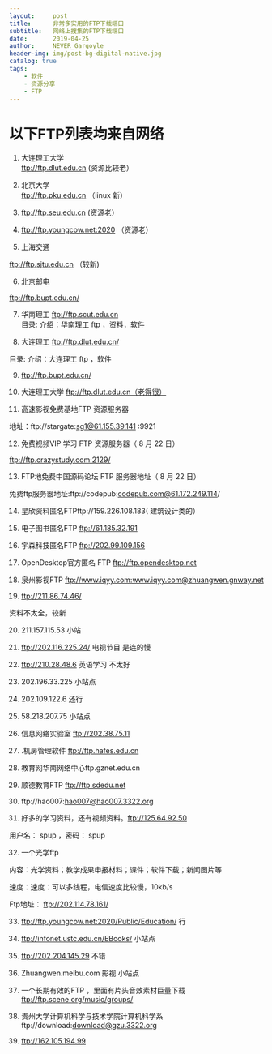 ```yaml
---
layout:     post
title:      非常多实用的FTP下载端口
subtitle:   网络上搜集的FTP下载端口
date:       2019-04-25
author:     NEVER_Gargoyle
header-img: img/post-bg-digital-native.jpg
catalog: true
tags:
    - 软件
    - 资源分享
    - FTP
---
```


# 以下FTP列表均来自网络  
1. 大连理工大学  
ftp://ftp.dlut.edu.cn  (资源比较老）

2. 北京大学  
ftp://ftp.pku.edu.cn  （linux 新）

3. ftp://ftp.seu.edu.cn (资源老）

4. ftp://ftp.youngcow.net:2020 （资源老）

5. 上海交通 

ftp://ftp.sjtu.edu.cn  （较新)

6. 北京邮电

ftp://ftp.bupt.edu.cn/   

7. 华南理工 ftp://ftp.scut.edu.cn   
目录: 介绍：华南理工 ftp ，资料，软件

8. 大连理工 ftp://ftp.dlut.edu.cn/ 

目录: 介绍：大连理工 ftp ，软件

9. ftp://ftp.bupt.edu.cn/

10. 大连理工大学  ftp://ftp.dlut.edu.cn（老得很）

11. 高速影视免费基地FTP 资源服务器 

地址：ftp://stargate:sg1@61.155.39.141 :9921

12. 免费视频VIP 学习 FTP 资源服务器（ 8 月 22 日） 

ftp://ftp.crazystudy.com:2129/

13. FTP地免费中国源码论坛 FTP 服务器地址（ 8 月 22 日）

免费ftp服务器地址:ftp://codepub:codepub.com@61.172.249.114/

14. 星欣资料匿名FTPftp://159.226.108.183( 建筑设计类的）

15. 电子图书匿名FTP   ftp://61.185.32.191

16. 宇森科技匿名FTP   ftp://202.99.109.156

17. OpenDesktop官方匿名 FTP   ftp://ftp.opendesktop.net

18. 泉州影视FTP   ftp://www.iqyy.com:www.iqyy.com@zhuangwen.gnway.net

19. ftp://211.86.74.46/    

资料不太全，较新

20. 211.157.115.53 小站

21. ftp://202.116.225.24/  电视节目 是连的慢

22. ftp://210.28.48.6  英语学习 不太好

23. 202.196.33.225 小站点

24. 202.109.122.6 还行

25. 58.218.207.75 小站点

26. 信息网络实验室 ftp://202.38.75.11

27. .机房管理软件 ftp://ftp.hafes.edu.cn

28. 教育网华南网络中心ftp.gznet.edu.cn

29. 顺德教育FTP  ftp://ftp.sdedu.net

30. ftp://hao007:hao007@hao007.3322.org  

31. 好多的学习资料，还有视频资料。ftp://125.64.92.50 

用户名： spup ，密码： spup

32. 一个光学ftp 

 内容：光学资料；教学成果申报材料；课件；软件下载；新闻图片等 
 
 速度：速度：可以多线程，电信速度比较慢，10kb/s 
 
 Ftp地址： ftp://202.114.78.161/
 
33. ftp://ftp.youngcow.net:2020/Public/Education/  行

34. ftp://infonet.ustc.edu.cn/EBooks/  小站点

35. ftp://202.204.145.29  不错

36. Zhuangwen.meibu.com 影视 小站点

37. 一个长期有效的FTP ，里面有片头音效素材巨量下载 ftp://ftp.scene.org/music/groups/

38. 贵州大学计算机科学与技术学院计算机科学系  ftp://download:download@gzu.3322.org

39. ftp://162.105.194.99
